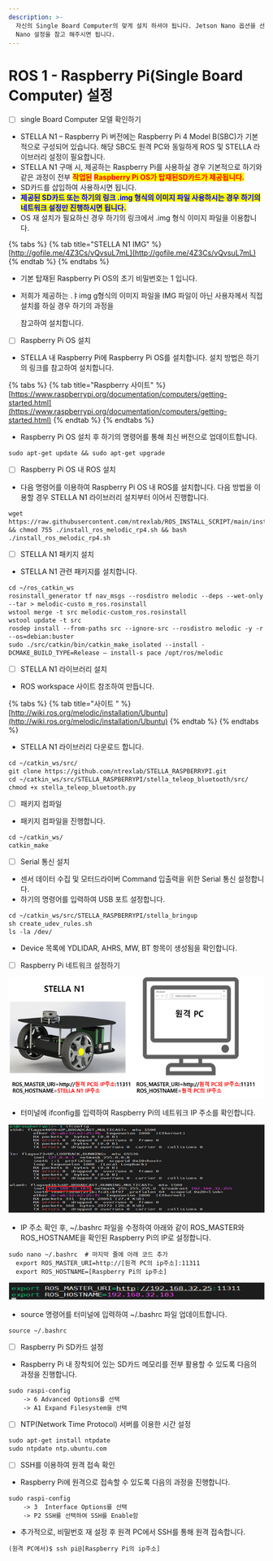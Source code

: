 ```yaml
---
description: >-
  자신의 Single Board Computer의 맞게 설치 하셔야 됩니다. Jetson Nano 옵션을 선택하셨으면 밑에 Jetson
  Nano 설정을 참고 해주시면 됩니다.
---
```


# ROS 1 - Raspberry Pi(Single Board Computer) 설정

* [ ] single Board Computer 모델 확인하기

<!---->

* STELLA N1 – Raspberry Pi 버전에는 Raspberry Pi 4 Model B(SBC)가 기본적으로 구성되어 있습니다. 해당 SBC도 원격 PC와 동일하게 ROS 및 STELLA 라이브러리 설정이 필요합니다.
* STELLA N1 구매 시, 제공하는 Raspberry Pi를 사용하실 경우 기본적으로 하기와 같은 과정이 전부 <mark style="color:red;">**작업된**</mark> <mark style="color:red;">**Raspberry Pi OS가 탑재된SD카드가 제공됩니다.**</mark>
* SD카드를 삽입하여 사용하시면 됩니다. &#x20;
* <mark style="color:blue;">**제공된 SD카드 또는 하기의 링크 .img 형식의 이미지 파일 사용하시는 경우 하기의 네트워크 설정만 진행하시면 됩니다.**</mark>
* OS 재 설치가 필요하신 경우 하기의 링크에서 .img 형식 이미지 파일을 이용합니다.

{% tabs %}
{% tab title="STELLA N1 IMG" %}
[http://gofile.me/4Z3Cs/vQvsuL7mL](http://gofile.me/4Z3Cs/vQvsuL7mL)
{% endtab %}
{% endtabs %}

* 기본 탑재된 Raspberry Pi OS의 초기 비밀번호는 1 입니다.
*   저희가 제공하는 .ㅑimg g형식의 이미지 파일을  IMG 파일이 아닌 사용자께서 직접 설치를 하실 경우 하기의 과정을

    &#x20;참고하여 설치합니다.

<!---->

* [ ] Raspberry Pi OS 설치

<!---->

* STELLA 내 Raspberry Pi에 Raspberry Pi OS를 설치합니다. 설치 방법은 하기의 링크를 참고하여 설치합니다.

{% tabs %}
{% tab title="Raspberry 사이트" %}
[https://www.raspberrypi.org/documentation/computers/getting-started.html](https://www.raspberrypi.org/documentation/computers/getting-started.html)
{% endtab %}
{% endtabs %}

* Raspberry Pi OS 설치 후 하기의 명령어를 통해 최신 버전으로 업데이트합니다.

```
sudo apt-get update && sudo apt-get upgrade
```

* [ ] Raspberry Pi OS 내 ROS 설치

<!---->

* 다음 명령어를 이용하여 Raspberry Pi OS 내 ROS를 설치합니다. 다음 방법을 이용할 경우 STELLA N1 라이브러리 설치부터  이어서 진행합니다.

```
wget https://raw.githubusercontent.com/ntrexlab/ROS_INSTALL_SCRIPT/main/install_ros_melodic_rp4.sh && chmod 755 ./install_ros_melodic_rp4.sh && bash ./install_ros_melodic_rp4.sh
```

* [ ] STELLA N1 패키지 설치

<!---->

* STELLA N1 관련 패키지를 설치합니다.

```
cd ~/ros_catkin_ws
rosinstall_generator tf nav_msgs --rosdistro melodic --deps --wet-only --tar > melodic-custo m_ros.rosinstall
wstool merge -t src melodic-custom_ros.rosinstall
wstool update -t src
rosdep install --from-paths src --ignore-src --rosdistro melodic -y -r --os=debian:buster
sudo ./src/catkin/bin/catkin_make_isolated --install -DCMAKE_BUILD_TYPE=Release — install-s pace /opt/ros/melodic
```

* [ ] STELLA N1 라이브러리 설치

<!---->

* ROS workspace 사이트 참조하여 만듭니다.

{% tabs %}
{% tab title="사이트 " %}
[http://wiki.ros.org/melodic/installation/Ubuntu](http://wiki.ros.org/melodic/installation/Ubuntu)
{% endtab %}
{% endtabs %}

* &#x20;STELLA N1 라이브러리 다운로드 합니다.

```
cd ~/catkin_ws/src/
git clone https://github.com/ntrexlab/STELLA_RASPBERRYPI.git
cd ~/catkin_ws/src/STELLA_RASPBERRYPI/stella_teleop_bluetooth/src/
chmod +x stella_teleop_bluetooth.py
```

* [ ] 패키지 컴파일

<!---->

* 패키지 컴파일을 진행합니다.

```
cd ~/catkin_ws/
catkin_make
```

* [ ] Serial 통신 설치

<!---->

* 센서 데이터 수집 및 모터드라이버 Command 입출력을 위한 Serial 통신 설정합니다.
* 하기의 명령어를 입력하여 USB 포트 설정합니다.

```
cd ~/catkin_ws/src/STELLA_RASPBERRYPI/stella_bringup
sh create_udev_rules.sh
ls -la /dev/ 
```

* Device 목록에 YDLIDAR, AHRS, MW, BT 항목이 생성됨을 확인합니다.

<!---->

* [ ] Raspberry Pi 네트워크 설정하기

![ ](<../../.gitbook/assets/015 (1).png>)

* 터미널에 ifconfig를 입력하여 Raspberry Pi의 네트워크 IP 주소를 확인합니다.

![ ](../../.gitbook/assets/018.png)

* IP 주소 확인 후, \~/.bashrc 파일을 수정하여 아래와 같이 ROS\_MASTER와 ROS\_HOSTNAME을 확인된 Raspberry Pi의 IP로 설정합니다.

```
sudo nano ~/.bashrc  # 마지막 줄에 아래 코드 추가
  export ROS_MASTER_URI=http://[원격 PC의 ip주소]:11311
  export ROS_HOSTNAME=[Raspberry Pi의 ip주소]
```

![ ](../../.gitbook/assets/019.png)

* source 명령어를 터미널에 입력하여 \~/.bashrc 파일 업데이트합니다.

```
source ~/.bashrc
```

* [ ] Raspberry Pi SD카드 설정

<!---->

* Raspberry Pi 내 장착되어 있는 SD카드 메모리를 전부 활용할 수 있도록 다음의 과정을 진행합니다.

```
sudo raspi-config
    -> 6 Advanced Options를 선택
    -> A1 Expand Filesystem을 선택
```

* [ ] NTP(Network Time Protocol) 서버를 이용한 시간 설정

```
sudo apt-get install ntpdate
sudo ntpdate ntp.ubuntu.com
```

* [ ] SSH를 이용하여 원격 접속 확인

<!---->

* Raspberry Pi에 원격으로 접속할 수 있도록 다음의 과정을 진행합니다.

```
sudo raspi-config
    -> 3  Interface Options를 선택
    -> P2 SSH를 선택하여 SSH를 Enable함
```

* 추가적으로, 비밀번호 재 설정 후 원격 PC에서 SSH를 통해 원격 접속합니다.

```
(원격 PC에서)$ ssh pi@[Raspberry Pi의 ip주소]
```

